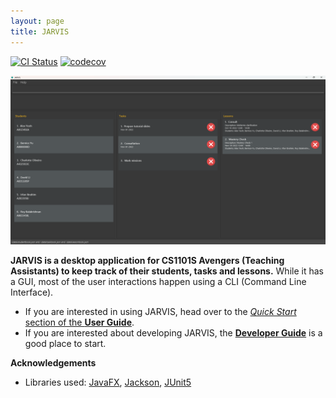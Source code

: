 ```yaml
---
layout: page
title: JARVIS
---
```


[![CI Status](https://github.com/AY2223S1-CS2103T-T11-3/tp/workflows/Java%20CI/badge.svg)](https://github.com/AY2223S1-CS2103T-T11-3/tp/actions)
[![codecov](https://codecov.io/gh/AY2223S1-CS2103T-T11-3/tp/branch/master/graph/badge.svg?token=TWZARR5X99)](https://codecov.io/gh/AY2223S1-CS2103T-T11-3/tp)

![Ui](images/Ui.png)

**JARVIS is a desktop application for CS1101S Avengers (Teaching Assistants) to keep track of their students, tasks and lessons.** While it has a GUI, most of the user interactions happen using a CLI (Command Line Interface).

* If you are interested in using JARVIS, head over to the [_Quick Start_ section of the **User Guide**](UserGuide.html#quick-start).
* If you are interested about developing JARVIS, the [**Developer Guide**](DeveloperGuide.html) is a good place to start.


**Acknowledgements**

* Libraries used: [JavaFX](https://openjfx.io/), [Jackson](https://github.com/FasterXML/jackson), [JUnit5](https://github.com/junit-team/junit5)

